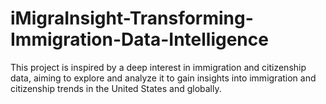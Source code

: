 # iMigraInsight-Transforming-Immigration-Data-Intelligence
This project is inspired by a deep interest in immigration and citizenship data, aiming to explore and analyze it to gain insights into immigration and citizenship trends in the United States and globally.
